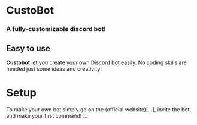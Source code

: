 # CustoBot

### A fully-customizable discord bot!

## Easy to use

**Custobot** let you create your own Discord bot easily.
No coding skills are needed just some ideas and creativity!

# Setup

To make your own bot simply go on the (official website)[...], invite the bot, and make your first command!
...
